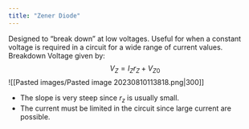 ```yaml
---
title: "Zener Diode"
---
```

Designed to “break down” at low voltages. Useful for when a constant voltage is required in a circuit for a wide range of current values.
Breakdown Voltage given by:
$$V_Z=I_Zr_Z+V_{Z0}$$
![[Pasted images/Pasted image 20230810113818.png|300]]
- The slope is very steep since $r_z$ is usually small.
- The current must be limited in the circuit since large current are possible.
